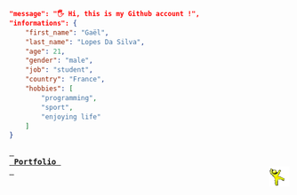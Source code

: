 <!--- last build: 2024-09-22 14:49:11.379016--->
~~~json
"message": "🖐️ Hi, this is my Github account !",
"informations": {
    "first_name": "Gaël",
    "last_name": "Lopes Da Silva",
    "age": 21,
    "gender": "male",
    "job": "student",
    "country": "France",
    "hobbies": [
        "programming",
        "sport",
        "enjoying life"
    ]
}
~~~

**[<kbd> <br> Portfolio <br> </kbd>][Portfolio]**
<img align="right" style="width:37px;" title="This is the yellow dancing man. Don't question him." alt="Too bad. He gone..." src="./assets/yellow_man.gif">

[Portfolio]: https://gael-lopes-da-silva.github.io/portfolio/
